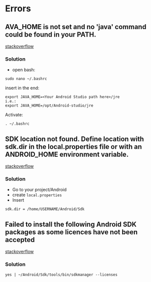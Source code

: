 # Errors
## AVA_HOME is not set and no 'java' command could be found in your PATH.
[stackoverflow](https://stackoverflow.com/questions/48298910/react-native-java-home-is-not-set-and-no-java-command-could-be-found-in-your)
### Solution
+ open bash:
````
sudo nano ~/.bashrc
````
insert in the end:
````
export JAVA_HOME=<Your Android Studio path here>/jre
i.e.:
export JAVA_HOME=/opt/Android-studio/jre
````
Activate:
````
. ~/.bashrc
````

## SDK location not found. Define location with sdk.dir in the local.properties file or with an ANDROID_HOME environment variable.
[stackoverflow](https://stackoverflow.com/questions/27620262/sdk-location-not-found-define-location-with-sdk-dir-in-the-local-properties-fil)
### Solution
+ Go to your project/Android
+ create ```local.properties```
+ Insert
````
sdk.dir = /home/USERNAME/Android/Sdk
````
## Failed to install the following Android SDK packages as some licences have not been accepted
[stackoverflow](https://stackoverflow.com/questions/54273412/failed-to-install-the-following-android-sdk-packages-as-some-licences-have-not)
### Solution
````
yes | ~/Android/Sdk/tools/bin/sdkmanager --licenses
````

